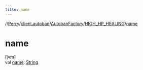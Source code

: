 ```yaml
---
title: name
---
```

//[Perry](../../../../index.html)/[client.autoban](../../index.html)/[AutobanFactory](../index.html)/[HIGH_HP_HEALING](index.html)/[name](name.html)



# name



[jvm]\
val [name](name.html): [String](https://kotlinlang.org/api/latest/jvm/stdlib/kotlin/-string/index.html)




